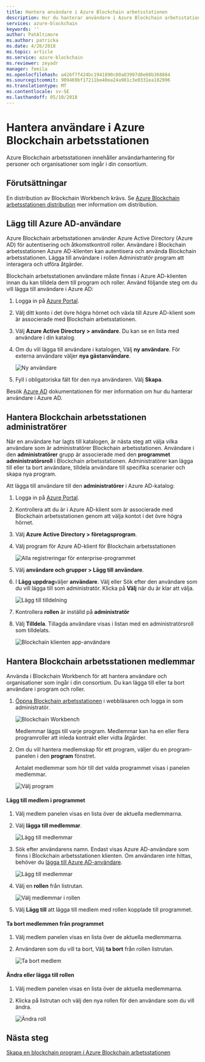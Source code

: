 ```yaml
---
title: Hantera användare i Azure Blockchain arbetsstationen
description: Hur du hanterar användare i Azure Blockchain arbetsstationen.
services: azure-blockchain
keywords: ''
author: PatAltimore
ms.author: patricka
ms.date: 4/26/2018
ms.topic: article
ms.service: azure-blockchain
ms.reviewer: zeyadr
manager: femila
ms.openlocfilehash: a426f7f424bc1941890c80a83997d8e08b368884
ms.sourcegitcommit: 909469bf17211be40ea24a981c3e0331ea182996
ms.translationtype: MT
ms.contentlocale: sv-SE
ms.lasthandoff: 05/10/2018
---
```

# <a name="manage-users-in-azure-blockchain-workbench"></a>Hantera användare i Azure Blockchain arbetsstationen

Azure Blockchain arbetsstationen innehåller användarhantering för personer och organisationer som ingår i din consortium.

## <a name="prerequisites"></a>Förutsättningar

En distribution av Blockchain Workbench krävs. Se [Azure Blockchain arbetsstationen distribution](blockchain-workbench-deploy.md) mer information om distribution.

## <a name="add-azure-ad-users"></a>Lägg till Azure AD-användare

Azure Blockchain arbetsstationen använder Azure Active Directory (Azure AD) för autentisering och åtkomstkontroll roller. Användare i Blockchain arbetsstationen Azure AD-klienten kan autentisera och använda Blockchain arbetsstationen. Lägga till användare i rollen Administratör program att interagera och utföra åtgärder.

Blockchain arbetsstationen användare måste finnas i Azure AD-klienten innan du kan tilldela dem till program och roller. Använd följande steg om du vill lägga till användare i Azure AD:

1.  Logga in på [Azure Portal](https://portal.azure.com).
2.  Välj ditt konto i det övre högra hörnet och växla till Azure AD-klient som är associerade med Blockchain arbetsstationen.
3.  Välj **Azure Active Directory > användare**. Du kan se en lista med användare i din katalog.
4.  Om du vill lägga till användare i katalogen, Välj **ny användare**. För externa användare väljer **nya gästanvändare**.

    ![Ny användare](media/blockchain-workbench-manage-users/add-ad-user.png)

5.  Fyll i obligatoriska fält för den nya användaren. Välj **Skapa**.

Besök [Azure AD](../active-directory/add-users-azure-active-directory.md) dokumentationen för mer information om hur du hanterar användare i Azure AD.

## <a name="manage-blockchain-workbench-administrators"></a>Hantera Blockchain arbetsstationen administratörer

När en användare har lagts till katalogen, är nästa steg att välja vilka användare som är administratörer Blockchain arbetsstationen. Användare i den **administratörer** grupp är associerade med den **programmet administratörsroll** i Blockchain arbetsstationen. Administratörer kan lägga till eller ta bort användare, tilldela användare till specifika scenarier och skapa nya program.

Att lägga till användare till den **administratörer** i Azure AD-katalog:

1.  Logga in på [Azure Portal](https://portal.azure.com).
2.  Kontrollera att du är i Azure AD-klient som är associerade med Blockchain arbetsstationen genom att välja kontot i det övre högra hörnet.
3.  Välj **Azure Active Directory > företagsprogram**.
4.  Välj program för Azure AD-klient för Blockchain arbetsstationen
    
    ![Alla registreringar för enterprise-programmet](media/blockchain-workbench-manage-users/select-blockchain-client-app.png)

5.  Välj **användare och grupper > Lägg till användare**.
6.  I **Lägg uppdrag**väljer **användare**. Välj eller Sök efter den användare som du vill lägga till som administratör. Klicka på **Välj** när du är klar att välja.

    ![Lägg till tilldelning ](media/blockchain-workbench-manage-users/add-user-assignment.png)

9.  Kontrollera **rollen** är inställd på **administratör**
10. Välj **Tilldela**. Tillagda användare visas i listan med en administratörsroll som tilldelats.

    ![Blockchain klienten app-användare](media/blockchain-workbench-manage-users/blockchain-admin-list.png)

## <a name="managing-blockchain-workbench-members"></a>Hantera Blockchain arbetsstationen medlemmar

Använda i Blockchain Workbench för att hantera användare och organisationer som ingår i din consortium. Du kan lägga till eller ta bort användare i program och roller.

1. [Öppna Blockchain arbetsstationen](blockchain-workbench-deploy.md#blockchain-workbench-web-url) i webbläsaren och logga in som administratör.

    ![Blockchain Workbench](media/blockchain-workbench-manage-users/blockchain-workbench-applications.png)

    Medlemmar läggs till varje program. Medlemmar kan ha en eller flera programroller att inleda kontrakt eller vidta åtgärder.

2. Om du vill hantera medlemskap för ett program, väljer du en program-panelen i den **program** fönstret.

    Antalet medlemmar som hör till det valda programmet visas i panelen medlemmar.

    ![Välj program](media/blockchain-workbench-manage-users/blockchain-workbench-select-application.png)


#### <a name="add-member-to-application"></a>Lägg till medlem i programmet

1. Välj medlem panelen visas en lista över de aktuella medlemmarna.
2. Välj **lägga till medlemmar**.

    ![Lägg till medlemmar](media/blockchain-workbench-manage-users/application-add-members.png)

3. Sök efter användarens namn.  Endast visas Azure AD-användare som finns i Blockchain arbetsstationen klienten. Om användaren inte hittas, behöver du [lägga till Azure AD-användare](#add-azure-ad-users).

    ![Lägg till medlemmar](media/blockchain-workbench-manage-users/find-user.png)

4. Välj en **rollen** från listrutan.

    ![Välj medlemmar i rollen](media/blockchain-workbench-manage-users/application-select-role.png)

5. Välj **Lägg till** att lägga till medlem med rollen kopplade till programmet.

#### <a name="remove-member-from-application"></a>Ta bort medlemmen från programmet

1. Välj medlem panelen visas en lista över de aktuella medlemmarna.
2. Användaren som du vill ta bort, Välj **ta bort** från rollen listrutan.

    ![Ta bort medlem](media/blockchain-workbench-manage-users/application-remove-member.png)

#### <a name="change-or-add-role"></a>Ändra eller lägga till rollen

1. Välj medlem panelen visas en lista över de aktuella medlemmarna.
2. Klicka på listrutan och välj den nya rollen för den användare som du vill ändra.

    ![Ändra roll](media/blockchain-workbench-manage-users/application-change-role.png)

## <a name="next-steps"></a>Nästa steg

[Skapa en blockchain program i Azure Blockchain arbetsstationen](blockchain-workbench-create-app.md)
